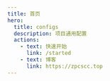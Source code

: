 ```yaml
---
title: 首页
hero:
  title: configs
  description: 项目通用配置
  actions:
    - text: 快速开始
      link: /started
    - text: 博客
      link: https://zpcscc.top
---
```

